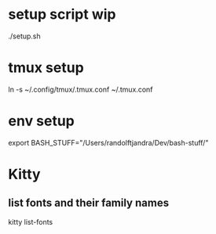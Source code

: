 # setup script wip
./setup.sh

# tmux setup
ln -s ~/.config/tmux/.tmux.conf ~/.tmux.conf 

# env setup
export BASH_STUFF="/Users/randolftjandra/Dev/bash-stuff/"

# Kitty
## list fonts and their family names
kitty list-fonts
